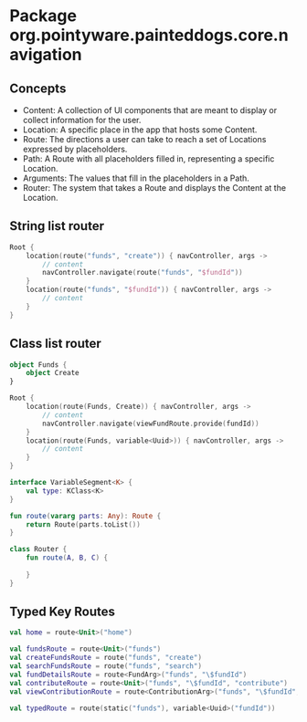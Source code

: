 # Package org.pointyware.painteddogs.core.navigation

## Concepts
- Content: A collection of UI components that are meant to display or collect information for the user.
- Location: A specific place in the app that hosts some Content.
- Route: The directions a user can take to reach a set of Locations expressed by placeholders.
- Path: A Route with all placeholders filled in, representing a specific Location.
- Arguments: The values that fill in the placeholders in a Path.
- Router: The system that takes a Route and displays the Content at the Location.

## String list router
```kotlin
Root {
    location(route("funds", "create")) { navController, args ->
        // content
        navController.navigate(route("funds", "$fundId"))
    }
    location(route("funds", "$fundId")) { navController, args ->
        // content
    }
}
```

## Class list router
```kotlin
object Funds {
    object Create
}

Root {
    location(route(Funds, Create)) { navController, args ->
        // content
        navController.navigate(viewFundRoute.provide(fundId))
    }
    location(route(Funds, variable<Uuid>)) { navController, args ->
        // content
    }
}

interface VariableSegment<K> {
    val type: KClass<K>
}

fun route(vararg parts: Any): Route {
    return Route(parts.toList())
}

class Router {
    fun route(A, B, C) {
        
    }
}
```

## Typed Key Routes
```kotlin
val home = route<Unit>("home")

val fundsRoute = route<Unit>("funds")
val createFundsRoute = route("funds", "create")
val searchFundsRoute = route("funds", "search")
val fundDetailsRoute = route<FundArg>("funds", "\$fundId")
val contributeRoute = route<Unit>("funds", "\$fundId", "contribute")
val viewContributionRoute = route<ContributionArg>("funds", "\$fundId", "contributions", "\$contributionId")

val typedRoute = route(static("funds"), variable<Uuid>("fundId"))
```
